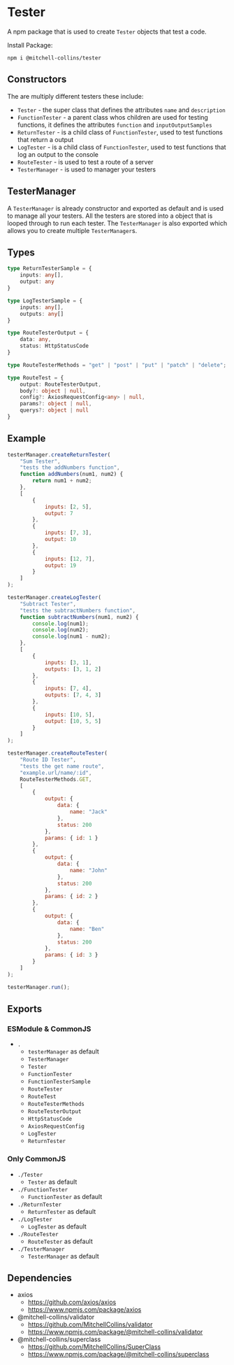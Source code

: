 # Tester
A npm package that is used to create `Tester` objects that test a code.

Install Package:
```CLI
npm i @mitchell-collins/tester 
```
## Constructors
The are multiply different testers these include:
- `Tester` - the super class that defines the attributes `name` and `description`
- `FunctionTester` - a parent class whos children are used for testing functions, it defines the attributes `function` and `inputOutputSamples`
- `ReturnTester` - is a child class of `FunctionTester`, used to test functions that return a output
- `LogTester` - is a child class of `FunctionTester`, used to test functions that log an output to the console
- `RouteTester` - is used to test a route of a server
- `TesterManager` - is used to manager your testers

## TesterManager
A `TesterManager` is already constructor and exported as default and is used to manage all your testers. All the testers are stored into a object that is looped through to run each tester. The `TesterManager` is also exported which allows you to create multiple `TesterManager`s.

## Types
```Typescript 
type ReturnTesterSample = {
    inputs: any[],
    output: any
}
```
```Typescript
type LogTesterSample = {
    inputs: any[],
    outputs: any[]
}
```
```Typescript
type RouteTesterOutput = {
    data: any,
    status: HttpStatusCode
}
```
```Typescript
type RouteTesterMethods = "get" | "post" | "put" | "patch" | "delete";
```
```Typescript
type RouteTest = {
    output: RouteTesterOutput,
    body?: object | null,
    config?: AxiosRequestConfig<any> | null,
    params?: object | null,
    querys?: object | null
}
```

## Example
```JavaScript
testerManager.createReturnTester(
    "Sum Tester",
    "tests the addNumbers function",
    function addNumbers(num1, num2) {
        return num1 + num2;
    },
    [
        {
            inputs: [2, 5], 
            output: 7
        },
        {
            inputs: [7, 3], 
            output: 10
        },
        {
            inputs: [12, 7], 
            output: 19
        }
    ]
);

testerManager.createLogTester(
    "Subtract Tester",
    "tests the subtractNumbers function",
    function subtractNumbers(num1, num2) {
        console.log(num1);
        console.log(num2);
        console.log(num1 - num2);
    },
    [
        {
            inputs: [3, 1], 
            outputs: [3, 1, 2]
        },
        {
            inputs: [7, 4], 
            outputs: [7, 4, 3]
        },
        {
            inputs: [10, 5], 
            output: [10, 5, 5]
        }
    ]
);

testerManager.createRouteTester(
    "Route ID Tester",
    "tests the get name route",
    "example.url/name/:id",
    RouteTesterMethods.GET,
    [
        {
            output: { 
                data: { 
                    name: "Jack"
                },
                status: 200
            },
            params: { id: 1 }
        },
        {
            output: { 
                data: {
                    name: "John" 
                },
                status: 200
            },
            params: { id: 2 }
        },
        {
            output: { 
                data: {
                    name: "Ben" 
                },
                status: 200
            },
            params: { id: 3 }
        }
    ]
);

testerManager.run();
```

## Exports
### ESModule & CommonJS
- `.`
    - `testerManager` as default
    - `TesterManager`
    - `Tester`
    - `FunctionTester`
    - `FunctionTesterSample`
    - `RouteTester`
    - `RouteTest`
    - `RouteTesterMethods`
    - `RouteTesterOutput`
    - `HttpStatusCode`
    - `AxiosRequestConfig`
    - `LogTester`
    - `ReturnTester`

### Only CommonJS
- `./Tester`
    - `Tester` as default
- `./FunctionTester`
    - `FunctionTester` as default
- `./ReturnTester`
    - `ReturnTester` as default
- `./LogTester`
    - `LogTester` as default
- `./RouteTester`
    - `RouteTester` as default
- `./TesterManager`
    - `TesterManager` as default

## Dependencies
- axios
    - https://github.com/axios/axios
    - https://www.npmjs.com/package/axios
- @mitchell-collins/validator
    - https://github.com/MitchellCollins/validator
    - https://www.npmjs.com/package/@mitchell-collins/validator
- @mitchell-collins/superclass
    - https://github.com/MitchellCollins/SuperClass
    - https://www.npmjs.com/package/@mitchell-collins/superclass